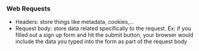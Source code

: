 ### Web Requests
- Headers: store things like metadata, cookies,...
- Request body: store data related specifically to the request. Ex:  if you filled out a sign up form and hit the submit button, your browser would include the data you typed into the form as part of the request body